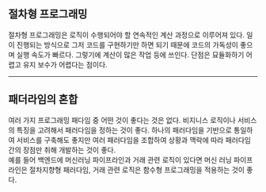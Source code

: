 ## 절차형 프로그래밍

절차형 프로그래밍은 로직이 수행되어야 할 연속적인 계산 과정으로 이루어져 있다. 일이 진행되는 방식으로 그저 코드를 구현하기만 하면 되기 때문에 코드의 가독성이 좋으며 실행 속도가 빠르다. 그렇기에 계산이 많은 작업 등에 쓰인다. 단점은 묘듈화하기 어렵고 유지 보수가 어렵다는 점이다.

---

## 패더라임의 혼합

여러 가지 프로그래밍 패다임 중 어떤 것이 좋다는 것은 없다. 비지니스 로직이나 서비스의 특징을 고려해서 패러다임을 정하는 것이 좋다. 하나의 패러다임을 기반으로 통일하여 서비스를 구축해도 좋지만 여러 패러다임을 조합하여 상황과 맥락에 따라 패러다임 간의 장점만 취해 개발하는 것이 좋다.   
예를 들어 백엔드에 머신러닝 파이프라인과 거래 관련 로직이 있다면 머신 러닝 파이프라인은 절차지향형 패러다임, 거래 관련 로직은 함수형 프로그래밍을 적용하는 것이 좋다.

